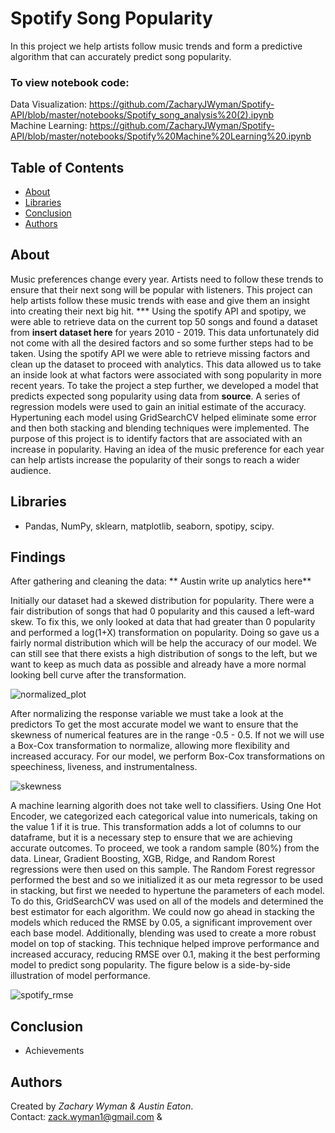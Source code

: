# Spotify Song Popularity
In this project we help artists follow music trends and form a predictive algorithm that can accurately predict song popularity. 
### To view notebook code:
Data Visualization: https://github.com/ZacharyJWyman/Spotify-API/blob/master/notebooks/Spotify_song_analysis%20(2).ipynb    
Machine Learning: https://github.com/ZacharyJWyman/Spotify-API/blob/master/notebooks/Spotify%20Machine%20Learning%20.ipynb  

## Table of Contents
* [About](#About)
* [Libraries](#Libraries)
* [Conclusion](#Conclusion)
* [Authors](#Authors)

## About
Music preferences change every year. Artists need to follow these trends to ensure that their next song will be popular with listeners. This project can help artists follow these music trends with ease and give them an insight into creating their next big hit. ***  Using the spotify API and spotipy, we were able to retrieve data on the current top 50 songs and found a dataset from **insert dataset here** for years 2010 - 2019. This data unfortunately did not come with all the desired factors and so some further steps had to be taken. Using the spotify API we were able to retrieve missing factors and clean up the dataset to proceed with analytics. This data allowed us to take an inside look at what factors were associated with song popularity in more recent years. To take the project a step further, we developed a model that predicts expected song popularity using data from **source**. A series of regression models were used to gain an initial estimate of the accuracy. Hypertuning each model using GridSearchCV helped eliminate some error and then both stacking and blending techniques were implemented. The purpose of this project is to identify factors that are associated with an increase in popularity. Having an idea of the music preference for each year can help artists increase the popularity of their songs to reach a wider audience. 

## Libraries
- Pandas, NumPy, sklearn, matplotlib, seaborn, spotipy, scipy.

## Findings
After gathering and cleaning the data:
** Austin write up analytics here** 

Initially our dataset had a skewed distribution for popularity. There were a fair distribution of songs that had 0 popularity and this caused a left-ward skew. To fix this, we only looked at data that had greater than 0 popularity and performed a log(1+X) transformation on popularity. Doing so gave us a fairly normal distribution which will be help the accuracy of our model. We can still see that there exists a high distribution of songs to the left, but we want to keep as much data as possible and already have a more normal looking bell curve after the transformation.  
  
![normalized_plot](https://user-images.githubusercontent.com/64059855/92413398-d42b6b80-f104-11ea-91ef-a8f9d381d2bf.png)
  
After normalizing the response variable we must take a look at the predictors To get the most accurate model we want to ensure that the skewness of numerical features are in the range -0.5 - 0.5. If not we will use a Box-Cox transformation to normalize, allowing more flexibility and increased accuracy. For our model, we perform Box-Cox transformations on speechiness, liveness, and instrumentalness.     
  
![skewness](https://user-images.githubusercontent.com/64059855/92413878-ea3a2b80-f106-11ea-9676-93043a1474a8.PNG)
  
A machine learning algorith does not take well to classifiers. Using One Hot Encoder, we categorized each categorical value into numericals, taking on the value 1 if it is true. This transformation adds a lot of columns to our dataframe, but it is a necessary step to ensure that we are achieving accurate outcomes. To proceed, we took a random sample (80%) from the data. Linear, Gradient Boosting, XGB, Ridge, and Random Rorest regressions were then used on this sample. The Random Forest regressor performed the best and so we initialized it as our meta regressor to be used in stacking, but first we needed to hypertune the parameters of each model. To do this, GridSearchCV was used on all of the models and determined the best estimator for each algorithm. We could now go ahead in stacking the models which reduced the RMSE by 0.05, a significant improvement over each base model. Additionally, blending was used to create a more robust model on top of stacking. This technique helped improve performance and increased accuracy, reducing RMSE over 0.1, making it the best performing model to predict song popularity. The figure below is a side-by-side illustration of model performance.      

![spotify_rmse](https://user-images.githubusercontent.com/64059855/92412702-bdcfe080-f101-11ea-802b-f7928ba9875b.png)

## Conclusion
* Achievements 

## Authors
Created by *Zachary Wyman & Austin Eaton*.  
Contact: zack.wyman1@gmail.com & 
